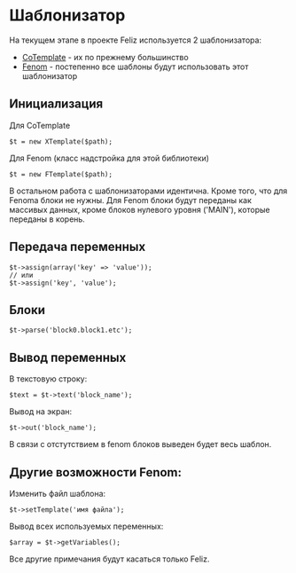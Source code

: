 Шаблонизатор
============
На текущем этапе в проекте Feliz используется 2 шаблонизатора:
* [CoTemplate](https://www.cotonti.com/docs/ext/themes/) - их по прежнему большинство
* [Fenom](https://github.com/fenom-template/fenom/tree/master/docs/ru) - постепенно все шаблоны будут использовать этот шаблонизатор

Инициализация
-------------
Для CoTemplate
    
    $t = new XTemplate($path);

Для Fenom (класс надстройка для этой библиотеки)
    
    $t = new FTemplate($path);

В остальном работа с шаблонизаторами идентична. 
Кроме того, что для Fenoma блоки не нужны. Для Fenom блоки будут переданы как массивых данных, 
кроме блоков нулевого уровня ('MAIN'), которые переданы в корень.

Передача переменных
-------------------

    $t->assign(array('key' => 'value'));
    // или
	$t->assign('key', 'value');

Блоки
-----

    $t->parse('block0.block1.etc');

Вывод переменных
----------------
В текстовую строку:

    $text = $t->text('block_name');

Вывод на экран:

    $t->out('block_name');

В связи с отстутствием в fenom блоков выведен будет весь шаблон.

Другие возможности Fenom:
-------------------------
Изменить файл шаблона:

    $t->setTemplate('имя файла');

Вывод всех используемых переменных:

    $array = $t->getVariables();

Все другие примечания будут касаться только Feliz.
        
